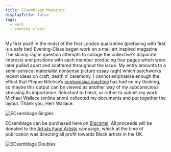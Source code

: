 ```yaml
---
title: ECsemblage Magazine
displayTitle: false
tags:
  - work
  - evening class
---
```


My first post! In the midst of the first London quarantine (prefacing with first is a safe bet) Evening-Class began work on a mail art inspired magazine. The skinny rag in question attempts to collage the collective's disparate interests and positions with each member producing four pages which were later pulled apart and scattered throughout the issue. My entry amounts to a semi-sensical materialist nonsense picture essay (ugh) which patchworks recent ideas on craft, death n’ ceremony. I cannot emphasise enough the effect that Phippe Nitchse’s [euphaniaisa machine](https://www.exitinternational.net/sarco/) has had on my thinking, so maybe this output can be viewed as another way of my subconscious stressing its importance. Reluctant to finish, or rather to submit my work Michael Wallace (online anon) collected my documents and put together the layout. Thank you, Herr Wallace.

![ECsemblage Singles](https://d2w9rnfcy7mm78.cloudfront.net/9122362/large_32f868af1668a9e308b97466aab52aba.png?1602772399?bc=0)

ECsemblage can be purchased here on [Bigcartel](https://eveningclass.bigcartel.com/product/ecsembling-1). All proceeds will be donated to the [Artists Fund Artists](https://www.gofundme.com/f/artistsfundartists) campaign, which at the time of publication was directing all profit towards Black artists in the UK.

![ECsemblage Doubles](https://d2w9rnfcy7mm78.cloudfront.net/9122361/large_2452b0ff9fa252895d3c1e59e917fdde.png?1602772398?bc=0)

